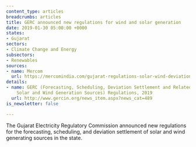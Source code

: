 ```yaml
---
content_type: articles
breadcrumbs: articles
title: GERC announced new regulations for wind and solar generation
date: 2019-01-30 05:00:00 +0000
states:
- Gujarat
sectors:
- Climate Change and Energy
subsectors:
- Renewables
sources:
- name: Mercom
  url: https://mercomindia.com/gujarat-regulations-solar-wind-deviation/
details:
- name: GERC (Forecasting, Scheduling, Deviation Settlement and Related Matters of
    Solar and Wind Generation Sources) Regulations, 2019
  url: http://www.gercin.org/news_item.aspx?news_cat=489
is_newsletter: false

---
```

The Gujarat Electricity Regulatory Commission announced new regulations for the forecasting, scheduling, and deviation settlement of solar and wind generating sources in the state.
